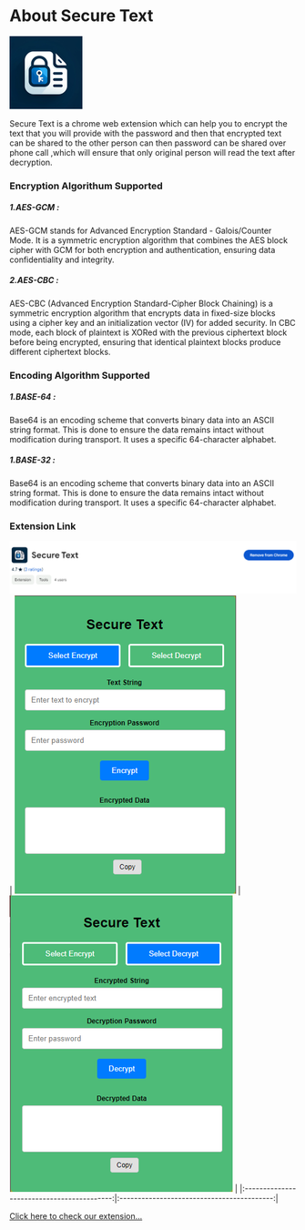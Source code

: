 # About Secure Text

![Icon](./icons/icon128.png)

Secure Text is a chrome web extension which can help you to encrypt the text that you will provide with the password and then that encrypted text can be shared to the other person can then password can be shared over phone call ,which will ensure that only original person will read the text after decryption.


### Encryption Algorithum Supported

##### 1.AES-GCM :
 AES-GCM stands for Advanced Encryption Standard - Galois/Counter Mode. It is a symmetric encryption algorithm that combines the AES block cipher with GCM for both encryption and authentication, ensuring data confidentiality and integrity.
 
##### 2.AES-CBC :
AES-CBC (Advanced Encryption Standard-Cipher Block Chaining) is a symmetric encryption algorithm that encrypts data in fixed-size blocks using a cipher key and an initialization vector (IV) for added security. In CBC mode, each block of plaintext is XORed with the previous ciphertext block before being encrypted, ensuring that identical plaintext blocks produce different ciphertext blocks.

### Encoding Algorithm Supported

##### 1.BASE-64 :
Base64 is an encoding scheme that converts binary data into an ASCII string format. This is done to ensure the data remains intact without modification during transport. It uses a specific 64-character alphabet.

##### 1.BASE-32 :
Base64 is an encoding scheme that converts binary data into an ASCII string format. This is done to ensure the data remains intact without modification during transport. It uses a specific 64-character alphabet.


### Extension Link
![Icon](./pulblishing%20extension/md1.png)
| ![Icon](./pulblishing%20extension/md2.png) | ![Icon](./pulblishing%20extension/md3.png) |
|:------------------------------------------:|:------------------------------------------:|

[Click here to check our extension...](https://chrome.google.com/webstore/detail/ankgchfieiimiijhlcjcongijapefmei)
